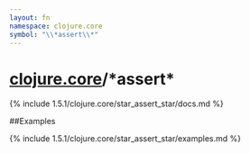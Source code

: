 ```yaml
---
layout: fn
namespace: clojure.core
symbol: "\\*assert\\*"
---
```


# [clojure.core](../)/\*assert\*

{% include 1.5.1/clojure.core/star_assert_star/docs.md %}

##Examples

{% include 1.5.1/clojure.core/star_assert_star/examples.md %}

